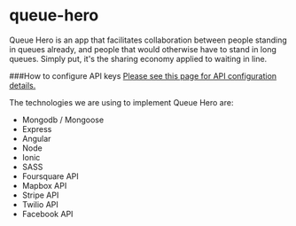 # queue-hero

Queue Hero is an app that facilitates collaboration between people standing in queues already, and people that would otherwise have to stand in long queues. Simply put, it's the sharing economy applied to waiting in line.

###How to configure API keys
[Please see this page for API configuration details.](api_keys.md)

The technologies we are using to implement Queue Hero are:
- Mongodb / Mongoose
- Express
- Angular
- Node
- Ionic
- SASS
- Foursquare API
- Mapbox API
- Stripe API
- Twilio API
- Facebook API


